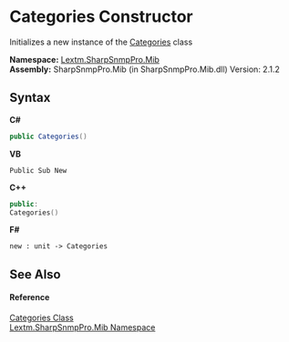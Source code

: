 # Categories Constructor 
 

Initializes a new instance of the <a href="T_Lextm_SharpSnmpPro_Mib_Categories">Categories</a> class

**Namespace:**&nbsp;<a href="N_Lextm_SharpSnmpPro_Mib">Lextm.SharpSnmpPro.Mib</a><br />**Assembly:**&nbsp;SharpSnmpPro.Mib (in SharpSnmpPro.Mib.dll) Version: 2.1.2

## Syntax

**C#**<br />
``` C#
public Categories()
```

**VB**<br />
``` VB
Public Sub New
```

**C++**<br />
``` C++
public:
Categories()
```

**F#**<br />
``` F#
new : unit -> Categories
```


## See Also


#### Reference
<a href="T_Lextm_SharpSnmpPro_Mib_Categories">Categories Class</a><br /><a href="N_Lextm_SharpSnmpPro_Mib">Lextm.SharpSnmpPro.Mib Namespace</a><br />